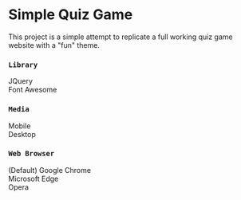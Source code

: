 # Simple Quiz Game

This project is a simple attempt to replicate a full working quiz game website with a "fun" theme.

### `Library`

JQuery\
Font Awesome

### `Media`

Mobile\
Desktop

### `Web Browser`

(Default) Google Chrome\
Microsoft Edge\
Opera
